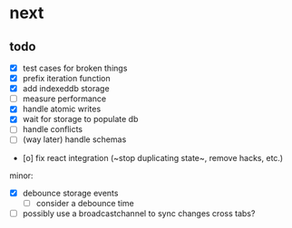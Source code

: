 # next

## todo

- [x] test cases for broken things
- [x] prefix iteration function
- [x] add indexeddb storage
- [ ] measure performance
- [x] handle atomic writes
- [x] wait for storage to populate db
- [ ] handle conflicts
- [ ] \(way later) handle schemas
- [o] fix react integration (~stop duplicating state~, remove hacks, etc.)

minor:

- [x] debounce storage events
  - [ ] consider a debounce time
- [ ] possibly use a broadcastchannel to sync changes cross tabs?

